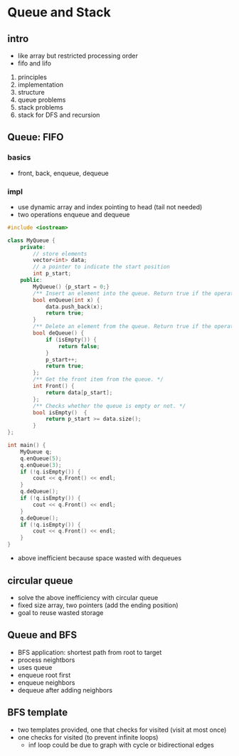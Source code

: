 # Queue and Stack

## intro

- like array but restricted processing order
- fifo and lifo
1.  principles
2.  implementation
3.  structure
4.  queue problems
5.  stack problems
6.  stack for DFS and recursion

## Queue: FIFO

### basics
- front, back, enqueue, dequeue

### impl
- use dynamic array and index pointing to head (tail not needed)
- two operations enqueue and dequeue
```cpp
#include <iostream>

class MyQueue {
    private:
        // store elements
        vector<int> data;
        // a pointer to indicate the start position
        int p_start;
    public:
        MyQueue() {p_start = 0;}
        /** Insert an element into the queue. Return true if the operation is successful. */
        bool enQueue(int x) {
            data.push_back(x);
            return true;
        }
        /** Delete an element from the queue. Return true if the operation is successful. */
        bool deQueue() {
            if (isEmpty()) {
                return false;
            }
            p_start++;
            return true;
        };
        /** Get the front item from the queue. */
        int Front() {
            return data[p_start];
        };
        /** Checks whether the queue is empty or not. */
        bool isEmpty()  {
            return p_start >= data.size();
        }
};

int main() {
    MyQueue q;
    q.enQueue(5);
    q.enQueue(3);
    if (!q.isEmpty()) {
        cout << q.Front() << endl;
    }
    q.deQueue();
    if (!q.isEmpty()) {
        cout << q.Front() << endl;
    }
    q.deQueue();
    if (!q.isEmpty()) {
        cout << q.Front() << endl;
    }
}
```

- above inefficient because space wasted with dequeues

## circular queue

- solve the above inefficiency with circular queue
- fixed size array, two pointers (add the ending position)
- goal to reuse wasted storage

## Queue and BFS

- BFS application: shortest path from root to target
- process neightbors
- uses queue
- enqueue root first
- enqueue neighbors
- dequeue after adding neighbors

## BFS template

- two templates provided, one that checks for visited (visit at most once)
- one checks for visited (to prevent infinite loops)
  - inf loop could be due to graph with cycle or bidirectional edges